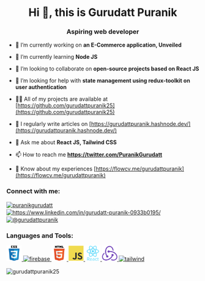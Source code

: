 <h1 align="center">Hi 👋, this is Gurudatt Puranik</h1>
<h3 align="center">Aspiring web developer</h3>

- 🔭 I’m currently working on **an E-Commerce application, Unveiled**

- 🌱 I’m currently learning **Node JS**

- 👯 I’m looking to collaborate on **open-source projects based on React JS**

- 🤝 I’m looking for help with **state management using redux-toolkit on user authentication**

- 👨‍💻 All of my projects are available at [https://github.com/gurudattpuranik25](https://github.com/gurudattpuranik25)

- 📝 I regularly write articles on [https://gurudattpuranik.hashnode.dev/](https://gurudattpuranik.hashnode.dev/)

- 💬 Ask me about **React JS, Tailwind CSS**

- 📫 How to reach me **https://twitter.com/PuranikGurudatt**

- 📄 Know about my experiences [https://flowcv.me/gurudattpuranik](https://flowcv.me/gurudattpuranik)

<h3 align="left">Connect with me:</h3>
<p align="left">
<a href="https://twitter.com/puranikgurudatt" target="blank"><img align="center" src="https://raw.githubusercontent.com/rahuldkjain/github-profile-readme-generator/master/src/images/icons/Social/twitter.svg" alt="puranikgurudatt" height="30" width="40" /></a>
<a href="https://linkedin.com/in/https://www.linkedin.com/in/gurudatt-puranik-0933b0195/" target="blank"><img align="center" src="https://raw.githubusercontent.com/rahuldkjain/github-profile-readme-generator/master/src/images/icons/Social/linked-in-alt.svg" alt="https://www.linkedin.com/in/gurudatt-puranik-0933b0195/" height="30" width="40" /></a>
<a href="https://hashnode.com/@gurudattpuranik" target="blank"><img align="center" src="https://raw.githubusercontent.com/rahuldkjain/github-profile-readme-generator/master/src/images/icons/Social/hashnode.svg" alt="@gurudattpuranik" height="30" width="40" /></a>
</p>

<h3 align="left">Languages and Tools:</h3>
<p align="left"> <a href="https://www.w3schools.com/css/" target="_blank" rel="noreferrer"> <img src="https://raw.githubusercontent.com/devicons/devicon/master/icons/css3/css3-original-wordmark.svg" alt="css3" width="40" height="40"/> </a> <a href="https://firebase.google.com/" target="_blank" rel="noreferrer"> <img src="https://www.vectorlogo.zone/logos/firebase/firebase-icon.svg" alt="firebase" width="40" height="40"/> </a> <a href="https://www.w3.org/html/" target="_blank" rel="noreferrer"> <img src="https://raw.githubusercontent.com/devicons/devicon/master/icons/html5/html5-original-wordmark.svg" alt="html5" width="40" height="40"/> </a> <a href="https://developer.mozilla.org/en-US/docs/Web/JavaScript" target="_blank" rel="noreferrer"> <img src="https://raw.githubusercontent.com/devicons/devicon/master/icons/javascript/javascript-original.svg" alt="javascript" width="40" height="40"/> </a> <a href="https://reactjs.org/" target="_blank" rel="noreferrer"> <img src="https://raw.githubusercontent.com/devicons/devicon/master/icons/react/react-original-wordmark.svg" alt="react" width="40" height="40"/> </a> <a href="https://redux.js.org" target="_blank" rel="noreferrer"> <img src="https://raw.githubusercontent.com/devicons/devicon/master/icons/redux/redux-original.svg" alt="redux" width="40" height="40"/> </a> <a href="https://tailwindcss.com/" target="_blank" rel="noreferrer"> <img src="https://www.vectorlogo.zone/logos/tailwindcss/tailwindcss-icon.svg" alt="tailwind" width="40" height="40"/> </a> </p>

<p><img align="center" src="https://github-readme-stats.vercel.app/api/top-langs?username=gurudattpuranik25&show_icons=true&locale=en&layout=compact" alt="gurudattpuranik25" /></p>
